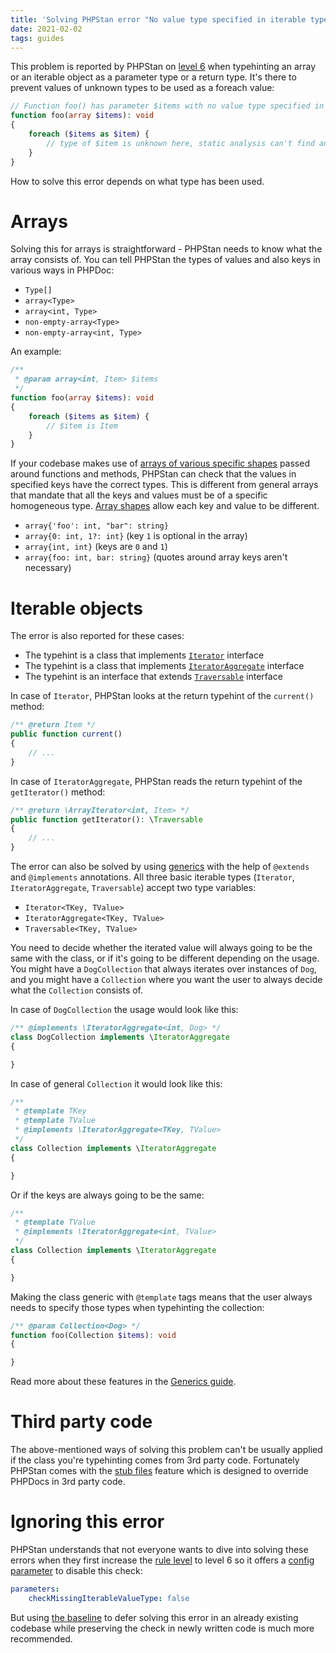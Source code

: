 ```yaml
---
title: 'Solving PHPStan error "No value type specified in iterable type"'
date: 2021-02-02
tags: guides
---
```


This problem is reported by PHPStan on [level 6](/user-guide/rule-levels) when typehinting an array or an iterable object as a parameter type or a return type. It's there to prevent values of unknown types to be used as a foreach value:

```php
// Function foo() has parameter $items with no value type specified in iterable type array.
function foo(array $items): void
{
	foreach ($items as $item) {
		// type of $item is unknown here, static analysis can't find any bugs
	}
}
```

How to solve this error depends on what type has been used.

Arrays
======================

Solving this for arrays is straightforward - PHPStan needs to know what the array consists of. You can tell PHPStan the types of values and also keys in various ways in PHPDoc:

* `Type[]`
* `array<Type>`
* `array<int, Type>`
* `non-empty-array<Type>`
* `non-empty-array<int, Type>`

An example:

```php
/**
 * @param array<int, Item> $items
 */
function foo(array $items): void
{
	foreach ($items as $item) {
		// $item is Item
	}
}
```

If your codebase makes use of [arrays of various specific shapes](/writing-php-code/phpdoc-types#array-shapes) passed around functions and methods, PHPStan can check that the values in specified keys have the correct types. This is different from general arrays that mandate that all the keys and values must be of a specific homogeneous type. [Array shapes](/writing-php-code/phpdoc-types#array-shapes) allow each key and value to be different.

* `array{'foo': int, "bar": string}`
* `array{0: int, 1?: int}` (key `1` is optional in the array)
* `array{int, int}` (keys are `0` and `1`)
* `array{foo: int, bar: string}` (quotes around array keys aren't necessary)

Iterable objects
======================

The error is also reported for these cases:

* The typehint is a class that implements [`Iterator`](https://www.php.net/manual/en/class.iterator.php) interface
* The typehint is a class that implements [`IteratorAggregate`](https://www.php.net/manual/en/class.iteratoraggregate.php) interface
* The typehint is an interface that extends [`Traversable`](https://www.php.net/manual/en/class.traversable.php) interface

In case of `Iterator`, PHPStan looks at the return typehint of the `current()` method:

```php
/** @return Item */
public function current()
{
	// ...
}
```

In case of `IteratorAggregate`, PHPStan reads the return typehint of the `getIterator()` method:

```php
/** @return \ArrayIterator<int, Item> */
public function getIterator(): \Traversable
{
	// ...
}
```

The error can also be solved by using [generics](/blog/generics-in-php-using-phpdocs) with the help of `@extends` and `@implements` annotations. All three basic iterable types (`Iterator`, `IteratorAggregate`, `Traversable`) accept two type variables:

* `Iterator<TKey, TValue>`
* `IteratorAggregate<TKey, TValue>`
* `Traversable<TKey, TValue>`
 
You need to decide whether the iterated value will always going to be the same with the class, or if it's going to be different depending on the usage.  You might have a `DogCollection` that always iterates over instances of `Dog`, and you might have a `Collection` where you want the user to always decide what the `Collection` consists of.

In case of `DogCollection` the usage would look like this:

```php
/** @implements \IteratorAggregate<int, Dog> */
class DogCollection implements \IteratorAggregate
{

}
```

In case of general `Collection` it would look like this:

```php
/**
 * @template TKey
 * @template TValue
 * @implements \IteratorAggregate<TKey, TValue> 
 */
class Collection implements \IteratorAggregate
{

}
```

Or if the keys are always going to be the same:

```php
/**
 * @template TValue
 * @implements \IteratorAggregate<int, TValue> 
 */
class Collection implements \IteratorAggregate
{

}
```

Making the class generic with `@template` tags means that the user always needs to specify those types when typehinting the collection:

```php
/** @param Collection<Dog> */
function foo(Collection $items): void
{

}
```

Read more about these features in the [Generics guide](/blog/generics-in-php-using-phpdocs).

Third party code
======================

The above-mentioned ways of solving this problem can't be usually applied if the class you're typehinting comes from 3rd party code. Fortunately PHPStan comes with the [stub files](/user-guide/discovering-symbols) feature which is designed to override PHPDocs in 3rd party code.

Ignoring this error
======================

PHPStan understands that not everyone wants to dive into solving these errors when they first increase the [rule level](/user-guide/rule-levels) to level 6 so it offers a [config parameter](https://phpstan.org/config-reference#vague-typehints) to disable this check:

```yaml
parameters:
	checkMissingIterableValueType: false
```

But using [the baseline](/user-guide/baseline) to defer solving this error in an already existing codebase while preserving the check in newly written code is much more recommended.
